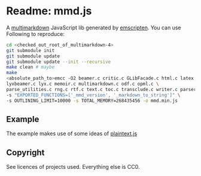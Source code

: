 # Readme: mmd.js
A [multimarkdown](https://github.com/fletcher/MultiMarkdown-4) JavaScript lib generated by [emscripten](http://kripken.github.io/emscripten-site/index.html). You can use Following to reproduce:
```.sh
cd <checked_out_root_of_multimarkdown-4>
git submodule init
git submodule update
git submodule update --init --recursive
make clean # maybe
make
<absolute_path_to>emcc -O2 beamer.c critic.c GLibFacade.c html.c latex.c \
lyxbeamer.c lyx.c memoir.c multimarkdown.c odf.c opml.c \
parse_utilities.c rng.c rtf.c text.c toc.c transclude.c writer.c parser.c \
-s "EXPORTED_FUNCTIONS=['_mmd_version', '_markdown_to_string']" \
-s OUTLINING_LIMIT=10000 -s TOTAL_MEMORY=268435456 -o mmd.min.js
```

## Example
The example makes use of some ideas of [plaintext.js](https://github.com/dtjm/plaintext.js)

## Copyright
See licences of projects used. Everything else is CC0.
